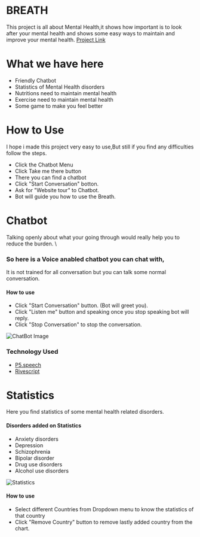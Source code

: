 

# BREATH

This project is all about Mental Health,it shows how important is to look after your mental health
and shows some easy ways to maintain and improve your mental health.
[Project Link](https://ashiqingit.github.io/breath/)


# What we have here

* Friendly Chatbot
* Statistics of Mental Health disorders
* Nutritions need to maintain mental health
* Exercise need to maintain mental health
* Some game to make you feel better


# How to Use

I hope i made this project very easy to use,But still if you find any difficulties follow the steps.

* Click the Chatbot Menu 
* Click Take me there button
* There you can find a chatbot
* Click "Start Conversation" botton.
* Ask for "Website tour" to Chatbot.
* Bot will guide you how to use the Breath.






# Chatbot

Talking openly about what your going through would really help you to reduce the burden. \

### So here is a Voice anabled chatbot you can chat with, 
It is not trained for all conversation but you can talk some normal conversation.


#### How to use

* Click "Start Conversation" button. (Bot will greet you).
* Click "Listen me" button and speaking once you stop speaking bot will reply.
* Click "Stop Conversation" to stop the conversation.


![ChatBot Image](https://github.com/[username]/[reponame]/blob/[branch]/image.jpg?raw=true)


### Technology Used

* [P5.speech](https://idmnyu.github.io/p5.js-speech/)
* [Rivescript](https://www.rivescript.com/)




# Statistics

Here you find statistics of some mental health related disorders.


#### Disorders added on Statistics

* Anxiety disorders
* Depression
* Schizophrenia
* Bipolar disorder
* Drug use disorders
* Alcohol use disorders


![Statistics](https://github.com/[username]/[reponame]/blob/[branch]/image.jpg?raw=true)

#### How to use

* Select different Countries from Dropdown menu to know the statistics of that country
* Click "Remove Country" button to remove lastly added country from the chart.












